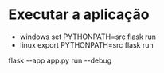 
# Executar a aplicação

* windows
    set PYTHONPATH=src
    flask run
* linux
    export PYTHONPATH=src
    flask run



flask --app app.py  run  --debug    